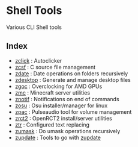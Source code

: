 # Shell Tools

Various CLI Shell tools

## Index

- [zclick](/zclick/readme.md) : Autoclicker
- [zcsf](/zcsf) : C source file management
- [zdate](/zdate) : Date operations on folders recursively
- [zdesktop](/zdesktop) : Generate and manage desktop files
- [zgoc](/zgoc) : Overclocking for AMD GPUs
- [zmc](/zmc) : Minecraft server utilities
- [znotif](/znotif) : Notifications on end of commands
- [zosu](/zosu) : Osu installer/manager for linux
- [zpac](/zpac) : Pulseaudio tool for volume management
- [zrct2](/zrct2) : OpenRCT2 install/server utilities
- [ztr](/ztr) : Configured text replacing
- [zumask](/zumask) : Do umask operations recursively
- [zupdate](/zupdate) : Tools to go with [zupdate](https://github.com/zawwz/zupdate)

